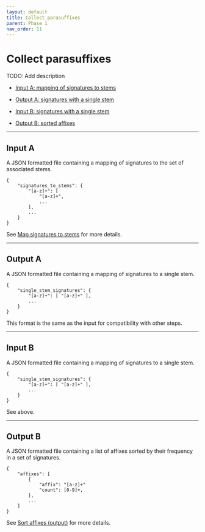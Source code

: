 ```yaml
---
layout: default
title: Collect parasuffixes
parent: Phase 1
nav_order: 11
---
```


# Collect parasuffixes

TODO: Add description

+ [Input A: mapping of signatures to stems](#input-A)
+ [Output A: signatures with a single stem](#output-A)

+ [Input B: signatures with a single stem](#input-B)
+ [Output B: sorted affixes](#output-b)

---

## Input A

A JSON formatted file containing a mapping of signatures to the set of associated stems.

```
{
    "signatures_to_stems": {
        "[a-z]+": [
            "[a-z]+",
            ...
        ],
        ...
    }
}
```

See [Map signatures to stems](./MapSignaturesToStems.html#output) for more details.

---

## Output A

A JSON formatted file containing a mapping of signatures to a single stem.

```
{
    "single_stem_signatures": {
        "[a-z]+": [ "[a-z]+" ],
        ...
    }
}
```

This format is the same as the input for compatibility with other steps.

---

## Input B

A JSON formatted file containing a mapping of signatures to a single stem.

```
{
    "single_stem_signatures": {
        "[a-z]+": [ "[a-z]+" ],
        ...
    }
}
```

See above.

---

## Output B

A JSON formatted file containing a list of affixes sorted by their frequency in a set of signatures.

```
{
    "affixes": [
        {
            "affix": "[a-z]+"
            "count": [0-9]+,
        },
        ...
    ]
}
```

See [Sort affixes (output)](./SortAffixes.html#output) for more details.
